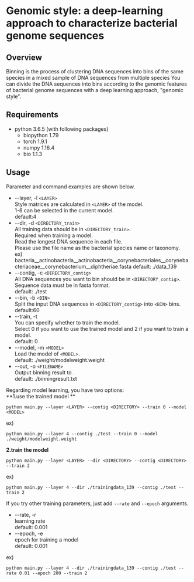 # Genomic style: a deep-learning approach to characterize bacterial genome sequences
## Overview
Binning is the process of clustering DNA sequences into bins of the same species in a mixed sample of DNA sequences from multiple species
You can divide the DNA sequences into bins according to the genomic features of bacterial genome sequences with a deep learning approach, "genomic style".

## Requirements
* python 3.6.5 (with following packages)
  * biopython 1.79
  * torch 1.9.1
  * numpy 1.16.4
  * bio 1.1.3

## Usage
Parameter and command examples are shown below.  

* --layer, -l `<LAYER>`  
Style matrices are calculated in `<LAYER>` of the model.  
1-6 can be selected in the current model.  
default:4  
* --dir, -d `<DIRECTORY_train>`  
All training data should be in `<DIRECTORY_train>`.  
Required when training a model.  
Read the longest DNA sequence in each file.  
Please use the file name as the bacterial species name or taxonomy.  
ex)  bacteria__actinobacteria__actinobacteria__corynebacteriales__corynebacteriaceae__corynebacterium__diphtheriae.fasta
default: ./data_139  
* --contig, -c `<DIRECTORY_contig>`  
All DNA sequences you want to bin should be in `<DIRECTORY_contig>`.  
Sequence data must be in fasta format.  
default: ./test
* --bin, -b `<BIN>`  
Split the input DNA sequences in `<DIRECTORY_contig>` into `<BIN>` bins.  
default:60 
* --train, -t  
You can specify whether to train the model.  
Select 0 if you want to use the trained model and 2 if you want to train a model.  
default: 0  
* --model, -m `<MODEL>`  
Load the model of `<MODEL>`.  
default: ./weight/modelweight.weight  
* --out, -o `<FILENAME>`  
Output binning result to <FILENAME>.  
default: ./binningresult.txt  

Regarding model learning, you have two options:  
**1.use the trained model ** 
```
python main.py --layer <LAYER> --contig <DIRECTORY> --train 0 --model <MODEL>
```  
ex)
```
python main.py --layer 4 --contig ./test --train 0 --model ./weight/modelweight.weight
```

**2.train the model**
```
python main.py --layer <LAYER> --dir <DIRECTORY> --contig <DIRECTORY> --train 2
```
ex)
```
python main.py --layer 4 --dir ./trainingdata_139 --contig ./test --train 2
```

If you try other training parameters, just add `--rate` and `--epoch` arguments.

* --rate, -r  
learning rate  
default: 0.001  
* --epoch, -e  
epoch for training a model    
default: 0.001  

ex)
```
python main.py --layer 4 --dir ./trainingdata_139 --contig ./test --rate 0.01 --epoch 200 --train 2
```
